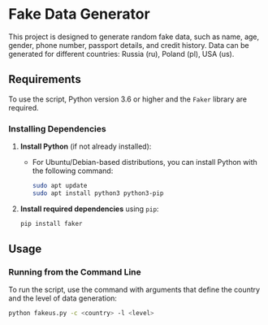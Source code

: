 # Fake Data Generator

This project is designed to generate random fake data, such as name, age, gender, phone number, passport details, and credit history. Data can be generated for different countries: Russia (ru), Poland (pl), USA (us).

## Requirements

To use the script, Python version 3.6 or higher and the `Faker` library are required.

### Installing Dependencies

1. **Install Python** (if not already installed):
   - For Ubuntu/Debian-based distributions, you can install Python with the following command:

     ```bash
     sudo apt update
     sudo apt install python3 python3-pip
     ```

2. **Install required dependencies** using `pip`:

    ```bash
    pip install faker
    ```

## Usage

### Running from the Command Line

To run the script, use the command with arguments that define the country and the level of data generation:

```bash
python fakeus.py -c <country> -l <level>
